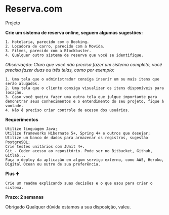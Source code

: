 # Reserva.com

Projeto

**Crie um sistema de reserva online, seguem algumas sugestões:**

	1. Hotelaria, parecido com o Booking.
	2. Locadora de carro, parecido com a Movida.
	3. Filmes, parecido com a Blockbuster.
	4. Qualquer outro sistema de reserva que você se identifique.
*Observação: Claro que você não precisa fazer um sistema completo, você precisa fazer duas ou três telas, como por exemplo:*

	1. Uma tela que o administrador consiga inserir um ou mais itens que serão alugados.
	2. Uma tela que o cliente consiga visualizar os itens disponíveis para locação.
	3. Caso você queira fazer uma outra tela que julgue importante para demonstrar seus conhecimentos e o entendimento do seu projeto, fique à vontade.
	4. Não é preciso criar controle de acesso dos usuários.

**Requerimentos**

	Utilize linguagem Java;
	Utilize frameworks Hibernate 5+, Spring 4+ e outros que desejar;
	Utilize um banco de dados para armazenar os registros, sugestão PostgreSQL;
	Crie testes unitários com JUnit 4+.
	Git - Ceder acesso ao repositório. Pode ser no Bitbucket, Github, Gitlab...
	Faça o deploy da aplicação em algum serviço externo, como AWS, Heroku, Digital Ocean ou outro de sua preferência.

**Plus ➕**
	
	Crie um readme explicando suas decisões e o que usou para criar o sistema.

**Prazo: 2 semanas**

Obrigado
Qualquer dúvida estamos a sua disposição, valeu.
